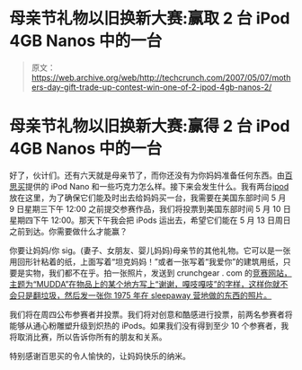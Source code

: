 # 母亲节礼物以旧换新大赛:赢取 2 台 iPod 4GB Nanos 中的一台

> 原文：<https://web.archive.org/web/http://techcrunch.com/2007/05/07/mothers-day-gift-trade-up-contest-win-one-of-2-ipod-4gb-nanos-2/>

# 母亲节礼物以旧换新大赛:赢得 2 台 iPod 4GB Nanos 中的一台

好了，伙计们。还有六天就是母亲节了，而你还没有为你妈妈准备任何东西。由[百思买](https://web.archive.org/web/20130628185208/http://www.bestbuy.com/)提供的 iPod Nano 和一些巧克力怎么样。接下来会发生什么。我有两台[ipod](https://web.archive.org/web/20130628185208/http://crunchgear.com/2007/05/06/mothers-day-gift-idea-from-best-buy/)放在这里，为了确保它们能及时出去给妈妈买一台，我需要在美国东部时间 5 月 9 日星期三下午 12:00 之前提交参赛作品，我们将投票到美国东部时间 5 月 10 日星期四下午 12:00。那天下午我会把 iPods 运出去，希望它们能在 5 月 13 日周日之前到达。你需要做什么才能赢？

 你要让妈妈/你 sig。(妻子、女朋友、婴儿妈妈)母亲节的其他礼物。它可以是一张用回形针粘着的纸，上面写着“坦克妈妈！”或者一张写着“我爱你”的建筑用纸，只要是实物，我们都不在乎。拍一张照片，发送到 crunchgear . com 的[竞赛网站，主题为“MUDDA”在物品上的某个地方写上“谢谢，嘎吱嘎吱”的字样，这样你就不会只是翻垃圾，然后发一张你 1975 年在 sleepaway 营地做的东西的照片。](https://web.archive.org/web/20130628185208/mailto:contest@crunchgear.com)

我们将在周四公布参赛者并投票。我们将对创意和酷感进行投票，前两名参赛者将能够从通心粉雕塑升级到炽热的 iPods。如果我们没有得到至少 10 个参赛者，我将取消比赛，所以告诉你所有的朋友和关系。

特别感谢百思买的令人愉快的，让妈妈快乐的纳米。